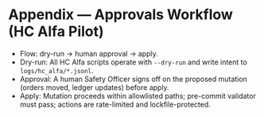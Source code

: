 # Appendix — Approvals Workflow (HC Alfa Pilot)

- Flow: dry-run -> human approval -> apply.
- Dry-run: All HC Alfa scripts operate with `--dry-run` and write intent to `logs/hc_alfa/*.jsonl`.
- Approval: A human Safety Officer signs off on the proposed mutation (orders moved, ledger updates) before apply.
- Apply: Mutation proceeds within allowlisted paths; pre-commit validator must pass; actions are rate-limited and lockfile-protected.

